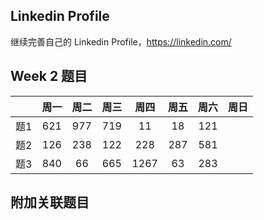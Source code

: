 ## Linkedin Profile

继续完善自己的 Linkedin Profile，https://linkedin.com/

## Week 2 题目
|       | 周一    | 周二   |  周三 |   周四 |   周五  | 周六 |  周日 |
| :----:| :----: | :----:|:----:  |:----: |:----:  |:----:|:----: |
| 题1   |621     |977    |719     |  11   |18      |121   | 
| 题2   |126     |238    | 122    |  228  | 287    |581   | 
| 题3   |840     |66     |  665   |  1267 |63      |283   | 


## 附加关联题目
